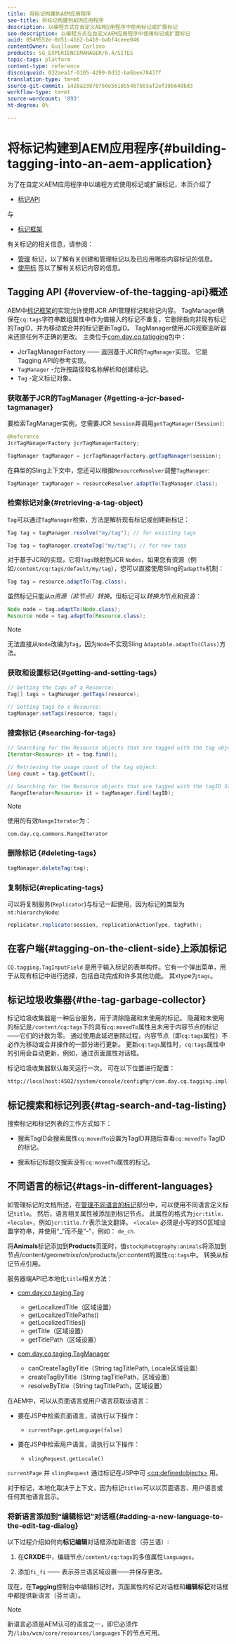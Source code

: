 ```yaml
---
title: 将标记构建到AEM应用程序
seo-title: 将标记构建到AEM应用程序
description: 以编程方式在自定义AEM应用程序中使用标记或扩展标记
seo-description: 以编程方式在自定义AEM应用程序中使用标记或扩展标记
uuid: 0549552e-0d51-4162-b418-babf4ceee046
contentOwner: Guillaume Carlino
products: SG_EXPERIENCEMANAGER/6.4/SITES
topic-tags: platform
content-type: reference
discoiquuid: 032aea1f-0105-4299-8d32-ba6bee78437f
translation-type: tm+mt
source-git-commit: 1428a23878750e561855487b03af2ef38b648bd3
workflow-type: tm+mt
source-wordcount: '893'
ht-degree: 0%

---
```



# 将标记构建到AEM应用程序{#building-tagging-into-an-aem-application}

为了在自定义AEM应用程序中以编程方式使用标记或扩展标记，本页介绍了

* [标记API](https://helpx.adobe.com/experience-manager/6-4/sites/developing/using/reference-materials/javadoc/com/day/cq/tagging/package-summary.html)

与

* [标记框架](/help/sites-developing/framework.md)

有关标记的相关信息，请参阅：

* [管理](/help/sites-administering/tags.md) 标记，以了解有关创建和管理标记以及已应用哪些内容标记的信息。
* [使用标](/help/sites-authoring/tags.md) 签以了解有关标记内容的信息。

## Tagging API {#overview-of-the-tagging-api}概述

AEM中[标记框架](/help/sites-developing/framework.md)的实现允许使用JCR API管理标记和标记内容。 TagManager确保在`cq:tags`字符串数组属性中作为值输入的标记不重复，它删除指向非现有标记的TagID，并为移动或合并的标记更新TagID。 TagManager使用JCR观察监听器来还原任何不正确的更改。 主类位于[com.day.cq.tatigging](https://helpx.adobe.com/experience-manager/6-4/sites/developing/using/reference-materials/javadoc/index.html?com/day/cq/tagging/package-summary.html)包中：

* JcrTagManagerFactory —— 返回基于JCR的`TagManager`实现。 它是Tagging API的参考实现。
* `TagManager` -允许按路径和名称解析和创建标记。
* `Tag` -定义标记对象。

### 获取基于JCR的TagManager {#getting-a-jcr-based-tagmanager}

要检索TagManager实例，您需要JCR `Session`并调用`getTagManager(Session)`:

```java
@Reference
JcrTagManagerFactory jcrTagManagerFactory;

TagManager tagManager = jcrTagManagerFactory.getTagManager(session);
```

在典型的Sling上下文中，您还可以根据`ResourceResolver`调整`TagManager`:

```java
TagManager tagManager = resourceResolver.adaptTo(TagManager.class);
```

### 检索标记对象{#retrieving-a-tag-object}

`Tag`可以通过`TagManager`检索，方法是解析现有标记或创建新标记：

```java
Tag tag = tagManager.resolve("my/tag"); // for existing tags

Tag tag = tagManager.createTag("my/tag"); // for new tags
```

对于基于JCR的实现，它将`Tags`映射到JCR `Nodes`，如果您有资源（例如`/content/cq:tags/default/my/tag`），您可以直接使用Sling的`adaptTo`机制：

```java
Tag tag = resource.adaptTo(Tag.class);
```

虽然标记只能从*a资源（非节点）转换*，但标记可以*转换为*节点和资源：

```java
Node node = tag.adaptTo(Node.class);
Resource node = tag.adaptTo(Resource.class);
```

>[!NOTE]
>
>无法直接从`Node`改编为`Tag`，因为`Node`不实现Sling `Adaptable.adaptTo(Class)`方法。

### 获取和设置标记{#getting-and-setting-tags}

```java
// Getting the tags of a Resource:
Tag[] tags = tagManager.getTags(resource); 

// Setting tags to a Resource:
tagManager.setTags(resource, tags);
```

### 搜索标记 {#searching-for-tags}

```java
// Searching for the Resource objects that are tagged with the tag object:
Iterator<Resource> it = tag.find();

// Retrieving the usage count of the tag object:
long count = tag.getCount();

// Searching for the Resource objects that are tagged with the tagID String:
 RangeIterator<Resource> it = tagManager.find(tagID);
```

>[!NOTE]
>
>使用的有效`RangeIterator`为：
>
>`com.day.cq.commons.RangeIterator`

### 删除标记 {#deleting-tags}

```java
tagManager.deleteTag(tag);
```

### 复制标记{#replicating-tags}

可以将复制服务(`Replicator`)与标记一起使用，因为标记的类型为`nt:hierarchyNode`:

```java
replicator.replicate(session, replicationActionType, tagPath);
```

## 在客户端{#tagging-on-the-client-side}上添加标记

`CQ.tagging.TagInputField` 是用于输入标记的表单构件。它有一个弹出菜单，用于从现有标记中进行选择，包括自动完成和许多其他功能。 其xtype为`tags`。

## 标记垃圾收集器{#the-tag-garbage-collector}

标记垃圾收集器是一种后台服务，用于清除隐藏和未使用的标记。 隐藏和未使用的标记是`/content/cq:tags`下的具有`cq:movedTo`属性且未用于内容节点的标记——它们的计数为零。 通过使用此延迟删除过程，内容节点（即`cq:tags`属性）不必作为移动或合并操作的一部分进行更新。 更新`cq:tags`属性时，`cq:tags`属性中的引用会自动更新，例如，通过页面属性对话框。

标记垃圾收集器默认每天运行一次。 可在以下位置进行配置：

```xml
http://localhost:4502/system/console/configMgr/com.day.cq.tagging.impl.TagGarbageCollector
```

## 标记搜索和标记列表{#tag-search-and-tag-listing}

搜索标记和标记列表的工作方式如下：

* 搜索TagID会搜索属性`cq:movedTo`设置为TagID并随后查看`cq:movedTo` TagID的标记。

* 搜索标记标题仅搜索没有`cq:movedTo`属性的标记。

## 不同语言的标记{#tags-in-different-languages}

如管理标记的文档所述，在[管理不同语言的标记](/help/sites-administering/tags.md#managing-tags-in-different-languages)部分中，可以使用不同语言定义标记`title`。 然后，语言相关属性被添加到标记节点。 此属性的格式为`jcr:title.<locale>`，例如`jcr:title.fr`表示法文翻译。 `<locale>` 必须是小写的ISO区域设置字符串，并使用“_”而不是“-”，例如： `de_ch`.

将&#x200B;**Animals**&#x200B;标记添加到&#x200B;**Products**&#x200B;页面时，值`stockphotography:animals`将添加到节点/content/geometrixx/cn/products/jcr:content的属性`cq:tags`中。 转换从标记节点引用。

服务器端API已本地化`title`相关方法：

* [com.day.cq.taging.Tag](https://helpx.adobe.com/experience-manager/6-4/sites/developing/using/reference-materials/javadoc/index.html?com/day/cq/tagging/Tag.html)

   * getLocalizedTitle（区域设置）
   * getLocalizedTitlePaths()
   * getLocalizedTitles()
   * getTitle（区域设置）
   * getTitlePath（区域设置）

* [com.day.cq.taging.TagManager](https://helpx.adobe.com/experience-manager/6-4/sites/developing/using/reference-materials/javadoc/index.html?com/day/cq/tagging/TagManager.html)

   * canCreateTagByTitle（String tagTitlePath, Locale区域设置）
   * createTagByTitle（String tagTitlePath，区域设置）
   * resolveByTitle（String tagTitlePath，区域设置）

在AEM中，可以从页面语言或用户语言获取该语言：

* 要在JSP中检索页面语言，请执行以下操作：

   * `currentPage.getLanguage(false)`

* 要在JSP中检索用户语言，请执行以下操作：

   * `slingRequest.getLocale()`

`currentPage` 并 `slingRequest` 通过标记在JSP中可 [&lt;cq:definedobjects>](/help/sites-developing/taglib.md) 用。

对于标记，本地化取决于上下文，因为标记`titles`可以以页面语言、用户语言或任何其他语言显示。

### 将新语言添加到“编辑标记”对话框{#adding-a-new-language-to-the-edit-tag-dialog}

以下过程介绍如何向&#x200B;**标记编辑**&#x200B;对话框添加新语言（芬兰语）:

1. 在&#x200B;**CRXDE**&#x200B;中，编辑节点`/content/cq:tags`的多值属性`languages`。

1. 添加`fi_fi` —— 表示芬兰语区域设置——并保存更改。

现在，在&#x200B;**Tagging**&#x200B;控制台中编辑标记时，页面属性的标记对话框和&#x200B;**编辑标记**&#x200B;对话框中都提供新语言（芬兰语）。

>[!NOTE]
>
>新语言必须是AEM认可的语言之一，即它必须作为`/libs/wcm/core/resources/languages`下的节点可用。

